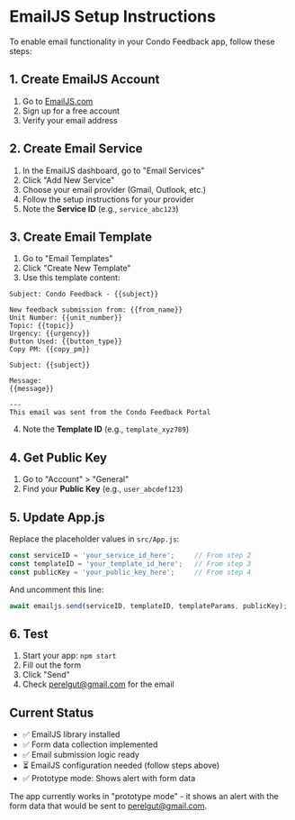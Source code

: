 # EmailJS Setup Instructions

To enable email functionality in your Condo Feedback app, follow these steps:

## 1. Create EmailJS Account
1. Go to [EmailJS.com](https://www.emailjs.com/)
2. Sign up for a free account
3. Verify your email address

## 2. Create Email Service
1. In the EmailJS dashboard, go to "Email Services"
2. Click "Add New Service"
3. Choose your email provider (Gmail, Outlook, etc.)
4. Follow the setup instructions for your provider
5. Note the **Service ID** (e.g., `service_abc123`)

## 3. Create Email Template
1. Go to "Email Templates"
2. Click "Create New Template"
3. Use this template content:

```
Subject: Condo Feedback - {{subject}}

New feedback submission from: {{from_name}}
Unit Number: {{unit_number}}
Topic: {{topic}}
Urgency: {{urgency}}
Button Used: {{button_type}}
Copy PM: {{copy_pm}}

Subject: {{subject}}

Message:
{{message}}

---
This email was sent from the Condo Feedback Portal
```

4. Note the **Template ID** (e.g., `template_xyz789`)

## 4. Get Public Key
1. Go to "Account" > "General"
2. Find your **Public Key** (e.g., `user_abcdef123`)

## 5. Update App.js
Replace the placeholder values in `src/App.js`:

```javascript
const serviceID = 'your_service_id_here';     // From step 2
const templateID = 'your_template_id_here';   // From step 3
const publicKey = 'your_public_key_here';     // From step 4
```

And uncomment this line:
```javascript
await emailjs.send(serviceID, templateID, templateParams, publicKey);
```

## 6. Test
1. Start your app: `npm start`
2. Fill out the form
3. Click "Send"
4. Check perelgut@gmail.com for the email

## Current Status
- ✅ EmailJS library installed
- ✅ Form data collection implemented
- ✅ Email submission logic ready
- ⏳ EmailJS configuration needed (follow steps above)
- ✅ Prototype mode: Shows alert with form data

The app currently works in "prototype mode" - it shows an alert with the form data that would be sent to perelgut@gmail.com.